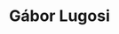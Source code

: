 ---
title: "Gábor Lugosi"

# Names for SEO
first_name: "Gábor"
last_name: "Lugosi"

# Current position
role: "ICREA Research Professor"

# Affiliation
organizations:
  - name: "Universitat Pompeu Fabra & ICREA"
    url:  "https://www.econ.upf.edu/~lugosi/"

# Short bio + custom sections (editorial roles, awards)
bio: |
  Gábor Lugosi is an ICREA Research Professor at Universitat Pompeu Fabra (Barcelona) whose work spans the theory of machine learning, combinatorial statistics, probability inequalities, random graphs, and information theory.

  **Editorial service**  
  - Associate Editor, *Journal of Machine Learning Research*  
  - Associate Editor, *Probability Theory and Related Fields*  
  - Associate Editor, *Annals of Applied Probability*  
  - Former Associate Editor, *Mathematics of Operations Research*  
  - Former Associate Editor, *IEEE Transactions on Information Theory*

  **Honors & awards**  
  - ERC Advanced Grant (2021)  
  - BBVA Foundation Frontiers of Knowledge Award in Basic Sciences (2020)  
  - IEEE Information Theory Society Paper Award (2006)  
  - ICREA Academia Award (2010, 2015)

interests:
  - Theory of machine learning
  - Combinatorial statistics
  - Probability inequalities
  - Random graphs & structures
  - Information theory

education:
  courses:
    - course: "PhD in Mathematics"
      institution: "University of Szeged"
      year: 1991
    - course: "MSc in Mathematics"
      institution: "Eötvös Loránd University"
      year: 1987

social:
  - icon: globe
    icon_pack: fas
    link: "https://www.econ.upf.edu/~lugosi/"
  - icon: google-scholar
    icon_pack: ai
    link: "https://scholar.google.com/citations?user=XN7TtVMAAAAJ"

# Group(s) for the People widget
user_groups:
  - "Principal Investigators"
---